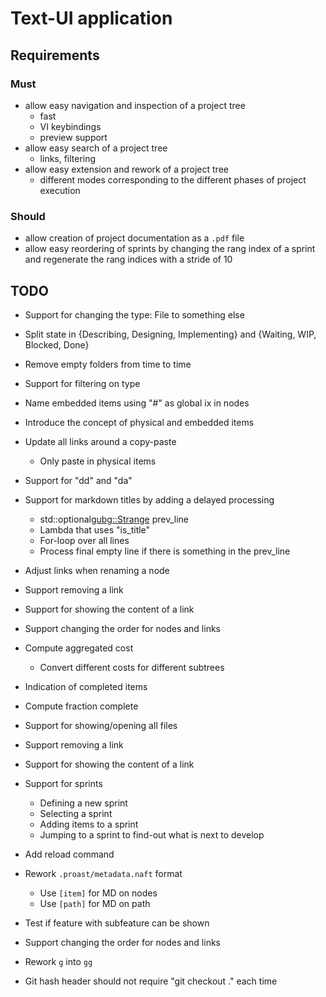 <!--
[proast]
-->
Text-UI application
===================

## Requirements

### Must

* allow easy navigation and inspection of a project tree
  * fast
  * VI keybindings
  * preview support
* allow easy search of a project tree
  * links, filtering
* allow easy extension and rework of a project tree
  * different modes corresponding to the different phases of project execution

### Should

* allow creation of project documentation as a `.pdf` file
* allow easy reordering of sprints by changing the rang index of a sprint and regenerate the rang indices with a stride of 10

## TODO

* Support for changing the type: File to something else

* Split state in {Describing, Designing, Implementing} and {Waiting, WIP, Blocked, Done}
* Remove empty folders from time to time
* Support for filtering on type
* Name embedded items using "#<ix>" as global ix in nodes
* Introduce the concept of physical and embedded items
* Update all links around a copy-paste
  * Only paste in physical items
* Support for "dd" and "da"
* Support for markdown titles by adding a delayed processing
  * std::optional<gubg::Strange> prev_line
  * Lambda that uses "is_title"
  * For-loop over all lines
  * Process final empty line if there is something in the prev_line
* Adjust links when renaming a node
* Support removing a link
* Support for showing the content of a link
* Support changing the order for nodes and links
* Compute aggregated cost
  * Convert different costs for different subtrees
* Indication of completed items
* Compute fraction complete
* Support for showing/opening all files
* Support removing a link
* Support for showing the content of a link
* Support for sprints
  * Defining a new sprint
  * Selecting a sprint
  * Adding items to a sprint
  * Jumping to a sprint to find-out what is next to develop
* Add reload command
* Rework `.proast/metadata.naft` format
  * Use `[item]` for MD on nodes
  * Use `[path]` for MD on path
* Test if feature with subfeature can be shown
* Support changing the order for nodes and links
* Rework `g` into `gg`
* Git hash header should not require "git checkout ." each time
